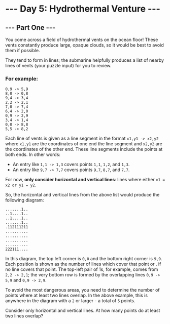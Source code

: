 # --- Day 5: Hydrothermal Venture ---

## --- Part One ---

You come across a field of hydrothermal vents on the ocean floor! These vents constantly produce large, opaque clouds, 
so it would be best to avoid them if possible.

They tend to form in lines; the submarine helpfully produces a list of nearby lines of vents (your puzzle input) 
for you to review. 

### For example:

```text
0,9 -> 5,9
8,0 -> 0,8
9,4 -> 3,4
2,2 -> 2,1
7,0 -> 7,4
6,4 -> 2,0
0,9 -> 2,9
3,4 -> 1,4
0,0 -> 8,8
5,5 -> 8,2
```

Each line of vents is given as a line segment in the format `x1,y1 -> x2,y2` where `x1,y1` are the coordinates 
of one end the line segment and `x2,y2` are the coordinates of the other end. 
These line segments include the points at both ends. In other words:

- An entry like `1,1 -> 1,3` covers points `1,1`, `1,2`, and `1,3`.
- An entry like `9,7 -> 7,7` covers points `9,7`, `8,7`, and `7,7`.

For now, **only consider horizontal and vertical lines**: lines where either `x1 = x2 or y1 = y2`.

So, the horizontal and vertical lines from the above list would produce the following diagram:


```text
.......1..
..1....1..
..1....1..
.......1..
.112111211
..........
..........
..........
..........
222111....
```

In this diagram, the top left corner is `0,0` and the bottom right corner is `9,9`. 
Each position is shown as the number of lines which cover that point or . if no line covers that point. 
The top-left pair of 1s, for example, comes from `2,2 -> 2,1`; the very bottom row is formed by the overlapping 
lines `0,9 -> 5,9` and `0,9 -> 2,9`.

To avoid the most dangerous areas, you need to determine the number of points where at least two lines overlap. 
In the above example, this is anywhere in the diagram with a `2` or larger - a total of `5` points.

Consider only horizontal and vertical lines. At how many points do at least two lines overlap?
